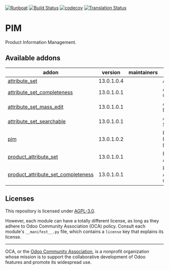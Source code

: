 
[![Runboat](https://img.shields.io/badge/runboat-Try%20me-875A7B.png)](https://runboat.odoo-community.org/builds?repo=OCA/odoo-pim&target_branch=13.0)
[![Build Status](https://travis-ci.com/OCA/odoo-pim.svg?branch=13.0)](https://travis-ci.com/OCA/odoo-pim)
[![codecov](https://codecov.io/gh/OCA/odoo-pim/branch/13.0/graph/badge.svg)](https://codecov.io/gh/OCA/odoo-pim)
[![Translation Status](https://translation.odoo-community.org/widgets/odoo-pim-13-0/-/svg-badge.svg)](https://translation.odoo-community.org/engage/odoo-pim-13-0/?utm_source=widget)

<!-- /!\ do not modify above this line -->

# PIM

Product Information Management.

<!-- /!\ do not modify below this line -->

<!-- prettier-ignore-start -->

[//]: # (addons)

Available addons
----------------
addon | version | maintainers | summary
--- | --- | --- | ---
[attribute_set](attribute_set/) | 13.0.1.0.4 |  | Attribute Set
[attribute_set_completeness](attribute_set_completeness/) | 13.0.1.0.1 |  | Attribute Set Completeness
[attribute_set_mass_edit](attribute_set_mass_edit/) | 13.0.1.0.1 |  | Attribute Set Mass Edit
[attribute_set_searchable](attribute_set_searchable/) | 13.0.1.0.1 |  | Attribute Set Searchable
[pim](pim/) | 13.0.1.0.2 |  | Product Information Management
[product_attribute_set](product_attribute_set/) | 13.0.1.0.1 |  | Product Attribute Set
[product_attribute_set_completeness](product_attribute_set_completeness/) | 13.0.1.0.1 |  | Product Attribute Set Completeness

[//]: # (end addons)

<!-- prettier-ignore-end -->

## Licenses

This repository is licensed under [AGPL-3.0](LICENSE).

However, each module can have a totally different license, as long as they adhere to Odoo Community Association (OCA)
policy. Consult each module's `__manifest__.py` file, which contains a `license` key
that explains its license.

----
OCA, or the [Odoo Community Association](http://odoo-community.org/), is a nonprofit
organization whose mission is to support the collaborative development of Odoo features
and promote its widespread use.
